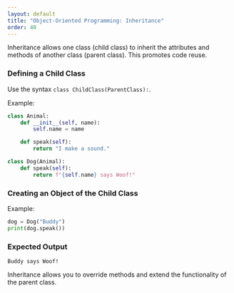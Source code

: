 ```yaml
---
layout: default
title: "Object-Oriented Programming: Inheritance"
order: 40
---
```


Inheritance allows one class (child class) to inherit the attributes and methods of another class (parent class). This promotes code reuse.

### Defining a Child Class

Use the syntax `class ChildClass(ParentClass):`.

Example:

```python
class Animal:
    def __init__(self, name):
        self.name = name

    def speak(self):
        return "I make a sound."

class Dog(Animal):
    def speak(self):
        return f"{self.name} says Woof!"
```

### Creating an Object of the Child Class

Example:

```python
dog = Dog("Buddy")
print(dog.speak())
```

### Expected Output

```plaintext
Buddy says Woof!
```

Inheritance allows you to override methods and extend the functionality of the parent class.